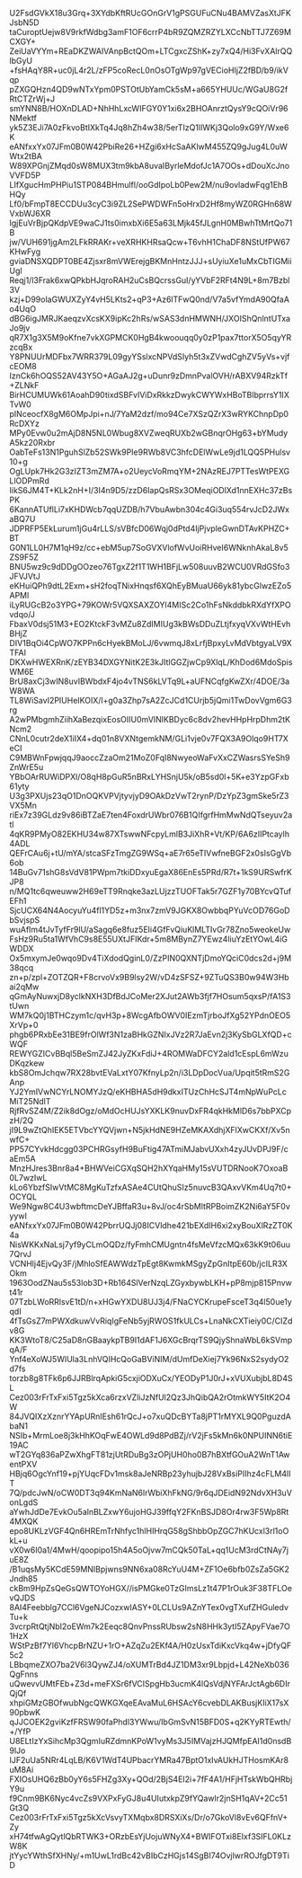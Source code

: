 U2FsdGVkX18u3Grq+3XYdbKftRUcGOnGrV1gPSGUFuCNu4BAMVZasXtJFKJsbN5D
taCuroptUejw8V9rkfWdbg3amF1OF6crrP4bR9ZQMZRZYLXCcNbTTJ7Z69MCXGY+
ZeiUaVYYm+REaDKZWAIVAnpBctQOm+LTCgxcZShK+zy7xQ4/Hi3FvXAlrQQlbGyU
+fsHAqY8R+uc0jL4r2L/zFP5coRecL0nOsOTgWp97gVECioHIjZ2fBD/b9/ikVqp
pZXGQHzn4QD9wNTxYpm0PSTOtUbYamCk5sM+a665YHUUc/WGaU8G2fRtCTZrWj+J
smYNN8B/HOXnDLAD+NhHhLxcWIFGY0Y1xi6x2BHOAnrztQysY9cQOiVr96NMektf
yk5Z3EJi7A0zFkvoBtIXkTq4Jq8hZh4w38/5erTIzQ1lIWKj3Qolo9xG9Y/Wxe6K
eANfxxYx07JFm0B0W42PbiRe26+HZgi6xHcSaAKlwM455ZQ9gJug4L0uWWtx2tBA
W89XPGnjZMqd0sW8MUX3tm9kbA8uvaIByrleMdofJc1A7OOs+dDouXcJnoVVFD5P
LIfXgucHmPHPiu1STP084BHmulfl/ooGdIpoLb0Pew2M/nu9ovladwFqg1EhBHQy
Lf0/bFmpT8ECCDUu3cyC3i9ZL2SePWDWFn5oHrxD2Hf8myWZ0RGHn68WVxbWJ6XR
IgjEuVrBjpQKdpVE9waCJ1ts0imxbXi6E5a63LMjk45fJLgnH0MBwhTtMrtQo71B
jw/VUH691jgAm2LFkRRAKr+veXRHKHRsaQcw+T6vhH1ChaDF8NStUfPW67KHwFyg
gviaDNSXQDPT0BE4Zjsxr8mVWErejgBKMnHntzJJJ+sUyiuXe1uMxCbTIGMiiUgl
Reqj1/l3Frak6xwQPkbHJqroRAH2uCsBQcrssGuI/yYVbF2RFt4N9L+8m7Bzbl3V
kzj+D99olaGWUXZyY4vH5LKts2+qP3+Az6lTFwQ0nd/V7a5vfYmdA90QfaAo4UqO
dBG6igJMRJKaeqzvXcsKX9ipKc2hRs/wSAS3dnHMWNH/JXOIShQnlntUTxaJo9jv
qR7X1g3X5M9oKfne7vkXGPMCK0HgB4kwoouqq0y0zP1pax7ttorX5O5qyYRzcqBx
Y8PNUUrMDFbx7WRR379L09gyYSslxcNPVdSIyh5t3xZVwdCghZV5yVs+vjfcEOM8
IznCk6hOQS52AV43Y5O+AGaAJ2g+uDunr9zDmnPvalOVH/rABXV94RzkTf+ZLNkF
BirHCUMUWk61AoahD90tixdSBFvIViDxRkkzDwykCWYWxHBoTBlbprrsY1IXTvW0
pINceocfX8gM6OMpJpi+nJ/7YaM2dzf/mo94Ce7XSzQZrX3wRYKChnpDp0RcDXYz
MPy0Evw0u2mAjD8N5NL0Wbug8XVZweqRUXb2wGBnqrOHg63+bYMudyA5kz20Rxbr
OabTeFs13N1PguhSlZb52SWk9PIe9RWb8VC3hfcDElWwLe9jd1LQQ5PHulsv10+g
OgLUpk7Hk2G3zIZT3mZM7A+o2UeycVoRmqYM+2NAzREJ7PTTesWtPEXGLlODPmRd
IikS6JM4T+KLk2nH+I/3I4n9D5/zzD6IapQsRSx3OMeqiODlXd1nnEXHc37zBsPK
6KannATUflLi7xKHDWcb7qqUZDB/h7VbuAwbn304c4Gi3uq554rvJcD2JWxaBQ7U
JDPRFP5EkLurum1jGu4rLLS/sVBfcD06Wqj0dPtd4IjPjvpleGwnDTAvKPHZC+BT
G0N1LL0H7M1qH9z/cc+ebM5up7SoGVXVlofWvUoiRHveI6WNknhAkaL8v5ZS9F5Z
BNU5wz9c9dDDgOOzeo76TgxZ2f1T1WH1BFjLw508uuvB2WCU0VRdGSfo3JFVJVtJ
eKHuiQPh9dtL2Exm+sH2foqTNixHnqsf6XQhEyBMuaU66yk81ybcGlwzEZo5APMl
iLyRUGcB2o3YPG+79KOWr5VQXSAXZOYl4MISc2Co1hFsNkddbkRXdYfXPOvdqo/J
FbaxV0dsj51M3+EO2KtckF3vMZu8ZdIMIUg3kBWsDDuZLtjfxyqVXvWtHEvhBHjZ
DIV1BqOi4CpWO7KPPn6cHyekBMoLJ/6vwmqJ8xLrfjBpxyLvMdVbtgyaLV9XTFAI
DKXwHWEXRnK/zEYB34DXGYNitK2E3kJItlGGZjwCp9XlqL/KhDod6MdoSpisWM6E
BrU8axCj3wIN8uvIBWbdxF4jo4vTNS6kLVTq9L+aUFNCqfgKwZXr/4DOE/3aW8WA
TL8WiSavI2PIUHeIKOIX/l+g0a3Zhp7sA2ZcJCd1CUrjb5jQmi1TwDovVgm6G3rg
A2wPMbgmhZiihXaBezqixEosOIIU0mVINlKBDyc6c8dv2hevHHpHrpDhm2tKNcm2
CNnL0cutr2deX1iIX4+dq01n8VXNtgemkNM/GLi1vje0v7FQX3A9Olqo9HT7XeCI
C9MBWnFpwjqqJ9aoccZzaOm21MoZ0FqI8NwyeoWaFvXxCZWasrsSYeSh9ZnWrE5u
YBbOArRUWiDPXl/O8qH8pGuR5nBRxLYHSnjU5k/oB5sd0l+5K+e3YzpGFxb61yty
U3g3PXUjs23qO1DnOQKVPVjtyvjyD9OAkDzVwT2rynP/DzYpZ3gmSke5rZ3VX5Mn
riEx7z39GLdz9v86iBTZaE7ten4FoxdrUWbr076B1QIfgrfHmMwNdQTseyuv2atl
4qKR9PMyO82EKHU34w87XTswwNFcpyLmlB3JiXhR+Vt/KP/6A6zIIPtcaylh4ADL
QEFrCAu6j+tU/mYA/stcaSFzTmgZG9WSq+aE7r65eTIVwfneBGF2x0sIsGgVb6ob
14BuGv71shG8sVdV81PWpm7tkiDDxyuEgaX86EnEs5PRd/R7t+1kS9URSwfrKJP8
n/MQ1tc6qweuww2H69eTT9Rnqke3azLUjzzTUOFTak5r7GZF1y70BYcvQTufEFh1
SjcUCX64N4AocyuYu4fl1YD5z+m3nx7zmV9JGKX8OwbbqPYuVcOD76GoDbSvjspS
wuAfIm4tJvTyfFr9IU/aSagq6e8fuz5EIi4GfFvQiuKlMLTIvGr78Zno5weokeUw
FsHz9Ru5ta1WfVhC9s8E55UXtJFIKdr+5m8MBynZ7YEwz4liuYzEtYOwL4iGWDDX
Ox5mxymJe0wqo9Dv4TiXdodQginL0/ZzPIN0QXNTjDmoYQciC0dcs2d+j9M38qcq
zn+p/zpl+ZOTZQR+F8crvoVx9B9lsy2W/vD4zSFSZ+9ZTuQS3B0w94W3Hbai2qMw
qGmAyNuwxjD8yclkNXH3DfBdJCoMer2XJut2AWb3fjf7HOsum5qxsP/fA1S3tUwn
WM7kQ0j1BTHCzym1c/qvH3p+8WcgAfbOWV0IEzmTjrboJfXg52YPdnOEO5XrVp+0
phgb6PRxbEe31BE9frOlWf3N1zaBHkGZNIxJVz2R7JaEvn2j3KySbGLXfQD+cWQF
REWYGZICvBBql5BeSmZJ42JyZKxFdiJ+4ROMWaDFCY2ald1cEspL6mWzuDKqzkew
kbS8OmJchqw7RX28bvtEVaLxtY07KfnyLp2n/i3LDpDocVua/Upqit5tRmS2GAnp
YJ2YmIVwNCYrLNOMYJzQ/eKHBHA5dH9dkxITUzChHcSJT4mNpWuPcLcMiT25NdlT
RjfRvSZ4M/Z2ik8dOgz/oMdOcHUJsYXKLK9nuvDxFR4qkHkMlD6s7bbPXCpzH/2Q
jI9L9wZtQhIEK5ETVbcYYQVjwn+N5jkHdNE9HZeMKAXdhjXFlXwCKXf/Xv5nwfC+
PP57CYvkHdcgg03PCHRGsyfH9BuFtig47ATmiMJabvUXxh4zyJUvDPJ9F/caEm5A
MnzHJres3Bnr8a4+BHWVeiCGXqSQH2hXYqaHMy15sVUTDRNooK7OxoaB0L7wzIwL
kLo6YbzfSIwVtMC8MgKuTzfxASAe4CUtQhuSIz5nuvcB3QAxvVKm4Uq7t0+OCYQL
We9Ngw8C4U3wbftmcDeYJBffaR3u+8vJ/oc4rSbMltRPBoimZK2Ni6aY5F0vyywI
eANfxxYx07JFm0B0W42PbrrUQJj08ICVldhe421bEXdIH6xi2xyBouXlRzZT0K4a
NisWKKxNaLsj7yf9yCLmOQDz/fyFmhCMUgntn4fsMeVfzcMQx63kK9t06uu7QrvJ
VCNHlj4EjvQy3F/jMhloSfEAWWdzTpEgt8KwmkMSgyZpGnItpE60b/jcILR3XOkm
1963OodZNau5s53lob3D+Rb164SlVerNzqLZGyxbywbLKH+pP8mjp815Pnvwt41r
07TzbLWoRRlsvE1tD/n+xHGwYXDU8UJ3j4/FNaCYCKrupeFsceT3q4l50ue1yqdI
4fTsGsZ7mPWXdkuwVvRiqIgFeNb5yjRWOS1fkULCs+LnaNkCXTieiy0C/CIZdv8G
KK3WtoT8/C25aD8nGBaaykpTB9I1dAF1J6XGcBrqrTS9QjyShnaWbL6kSVmpqA/F
Ynf4eXoWJ5WIUla3LnhVQIHcQoGaBViNIM/dUmfDeXiej7Yk96NxS2sydyO2d7fs
torzb8g8TFk6p6JJRBlrqApkiG5cxjiODXuCx/YEODyP1J0rJ+xVUXubjbL8D4SL
Cez003rFrTxFxi5Tgz5kXca6rzxVZliJzNfUl2Qz3JhQibQA2rOtmkWY5ItK2O4W
84JVQIXzXznrYYApURnIEsh61rQcJ+o7xuQDcBYTa8jPT1rMYXL9Q0PguzdAbaN1
NSIb+MrmLoe8j3kHhKOqFwE4OWLd9d8PdBZj/rV2jFs5kMn6k0NPUINN6tiE19AC
wT2GYq836aPZwXhgFT81zjUtRDuBg3zOPjUH0ho0B7hBXtfGOuA2WnT1AwentPXV
HBjq6OgcYnf19+pjYUqcFDv1msk8aJeNRBp23yhujbJ28VxBsiPIIhz4cFLM4lIT
7Q/pdcJwN/oCW0DT3q94KmNaN6lrWbiXhFkNG/9r6qJDEidN92NdvXH3uVonLgdS
aYwhJdDe7EvkOu5alnBLZxwY6ujoHGJ39ffqY2FKnBSJD8Or4rw3F5Wp8Rt4MXQK
epo8UKLzVGF4Qn6HREmTrNhfyc1hlHIHrqG58gShbbOpZGC7hKUcxl3rl1oOkL+u
vX0w6I0a1/4MwH/qoopipo15h4A5oOjvw7mCQk50TaL+qq1UcM3rdCtNAy7juE8Z
/B1uqsMy5KCdE59MNIBpjwns9NN6xa08RcYuU4M+ZF1Oe6bfb0ZsZa5GK2Jndh85
ckBm9HpZsQeGsQWTOYoHGX//isPMGke0TzGImsLz1t47P1rOuk3F38TFLOevQJDS
8AI4Feebblg7CCl6VgeNJCozxwIASY+0LCLUs9AZnYTex0vgTXufZHGuledvTu+k
3vcrpRtQtjNbI2oEWm7k2Eeqc8QnvPnssRUbsw2sN8HHk3ytI5ZApyFVae7O1HzX
WStPzBf7Yl6VhcpBrNZU+1rO+AZqZu2EKf4A/H0zUsxTdiKxcVkq4w+jDfyQF5c2
LBbqmeZXO7ba2V6l3QywZJ4/oXUMTrBd4JZ1DM3xr9Lbpjd+L42NeXb036QgFnns
uQwevvUMtFEb+Z3d+meFXSr6fVCISpgHb3ucmK4lQsVdjNYFArJctAgb6DIrQjQf
xhpiGMzGBOfwubNgcQWKGXqeEAvaMuL6HSAcY6cvebDLAKBusjKIiX17sX90pbwK
qJJCOEK2gviKzfFRSW90faPhdl3YWwu/IbGmSvN15BFD0S+q2KYyRTEwth/+/YfP
U8ELtIzYxSihcMp3QgmIuRZdmnKPoW1vyMs3J5IMVajzHJQMfpEAI1d0nsdB9lJo
IJF2uUa5NRr4LqLB/K6V1WdT4UPbacrYMRa47BptO1xIvAUkHJTHosmKAr8uM8Ai
FXIOsUHQ6zBb0yY6s5FHZg3Xy+QOd/2BjS4EI2i+7fF4A1/HFjHTskWbQHRbjY9u
f9Cnm9BK6Nyc4vcZs9VXPxFyGJ8u4UIutxkpZ9fYQawlr2jnSH1qAV+2Cc51Gt3Q
Cez003rFrTxFxi5Tgz5kXcVsvyTXMqbx8DRSXiXs/Dr/o7GkoVl8vEv6QFfnV+Zy
xH74tfwAgQytlQbRTWK3+ORzbEsYjUojuWNyX4+BWIFOTxi8EIxf3SIFL0KLzW8K
jtYycYWthSfXHNy/+m1UwL1rdBc42vBIbCzHGjs14SgBI74OvjlwrROJfgDT9TiD
